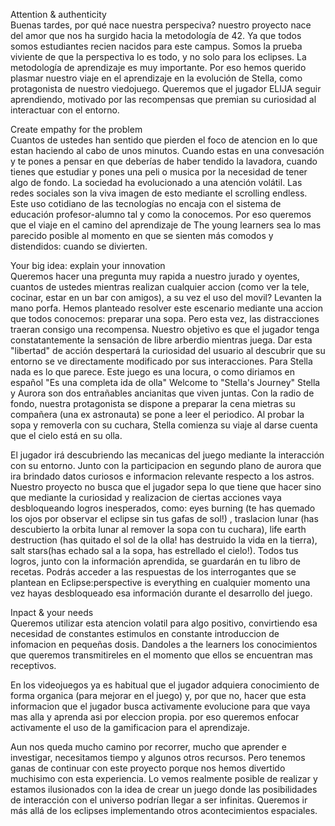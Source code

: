 
Attention & authenticity  
Buenas tardes,  por qué nace nuestra perspeciva? nuestro proyecto nace del amor que nos ha surgido hacia la metodología de 42. Ya que todos somos estudiantes recien nacidos para este campus.
Somos la prueba viviente de que la perspectiva lo es todo, y no solo para los eclipses. La metodología de aprendizaje es muy importante. Por eso hemos querido plasmar nuestro viaje en el aprendizaje en la evolución de Stella, como protagonista de nuestro viedojuego. Queremos que el jugador ELIJA seguir aprendiendo, motivado por las recompensas  que premian su curiosidad al interactuar con el entorno.

Create empathy for the problem  
Cuantos de ustedes han sentido que pierden el foco de atencion en lo que estan haciendo al cabo de unos minutos. Cuando estas en una convesación y te pones a pensar en que deberías de haber tendido la lavadora, cuando tienes que estudiar y pones una peli o musica por la necesidad de tener algo de fondo.
La sociedad ha evolucionado a una atención volátil. Las redes sociales son la viva imagen de esto mediante el scrolling endless.
Este uso cotidiano de las tecnologías no encaja con el sistema de educación profesor-alumno tal y como la conocemos.
Por eso queremos que el viaje en el camino del aprendizaje de The young learners sea lo mas parecido posible al momento en que se sienten más comodos y distendidos: cuando se divierten.

Your big idea: explain your innovation   
Queremos hacer una pregunta muy rapida a nuestro jurado y oyentes, cuantos de ustedes mientras realizan cualquier accion (como ver la tele, cocinar, estar en un bar con amigos), a su vez el uso del movil? Levanten la mano porfa.
Hemos planteado resolver este escenario mediante una accion que todos conocemos: preparar una sopa. Pero esta vez, las distracciones traeran consigo una recompensa. Nuestro objetivo es que el jugador tenga constatantemente la sensación de libre arberdio mientras juega. Dar esta "libertad" de acción despertará la curiosidad del usuario al descubrir que su entorno  se ve directamente modificado por sus interacciones. Para Stella nada es lo que parece. Este juego es una locura, o como diriamos en español "Es una completa ida de olla"
Welcome to "Stella's Journey"
Stella y Aurora son dos entrañables ancianitas que viven juntas. Con la radio de fondo, nuestra protagonista se dispone a preparar la cena mietras su compañera (una ex astronauta) se pone a leer el periodico.  Al probar la sopa y removerla con su cuchara, Stella comienza su viaje al darse cuenta que el cielo está en su olla.

El jugador irá descubriendo las mecanicas del juego mediante la interacción con su entorno. Junto con la participacion en segundo plano de aurora que ira brindado datos curiosos e informacion relevante respecto a los astros. Nuestro proyecto no busca que el jugador sepa lo que tiene que hacer sino que mediante la curiosidad y realizacion de ciertas acciones vaya desbloqueando logros inesperados, como: eyes burning (te has quemado los ojos por observar el eclipse sin tus gafas de sol!) , traslacion lunar (has descubierto la orbita lunar al remover la sopa con tu cuchara), life earth destruction (has quitado el sol de la olla! has destruido la vida en la tierra), salt stars(has echado sal a la sopa, has estrellado el cielo!). Todos tus logros, junto con la información aprendida, se guardarán en tu libro de recetas. Podrás acceder a las respuestas de los interrogantes que se plantean en Eclipse:perspective is everything en cualquier momento una vez hayas desbloqueado esa información durante el desarrollo del juego.

Inpact & your needs  
Queremos utilizar esta atencion volatil para algo positivo, convirtiendo esa necesidad de constantes estimulos en constante introduccion de infomacion en pequeñas dosis. Dandoles a the learners los conocimientos que queremos transmitireles en el momento que ellos se encuentran mas receptivos.

En los videojuegos ya es habitual que el jugador adquiera conocimiento de forma organica (para mejorar en el juego) y, por que no, hacer que esta informacion que el jugador busca activamente evolucione para que vaya mas alla y aprenda asi por eleccion propia. por eso  queremos enfocar activamente el uso de la gamificacion para el aprendizaje.

Aun nos queda mucho camino por recorrer, mucho que aprender e investigar, necesitamos tiempo y algunos otros recursos. Pero tenemos ganas de continuar con este proyecto porque nos hemos divertido muchisimo con esta experiencia. Lo vemos realmente posible de realizar y estamos ilusionados con la idea de crear un juego donde las posibilidades de interacción con el universo podrían llegar a ser infinitas.  Queremos ir más allá de los eclipses implementando otros acontecimientos espaciales.

